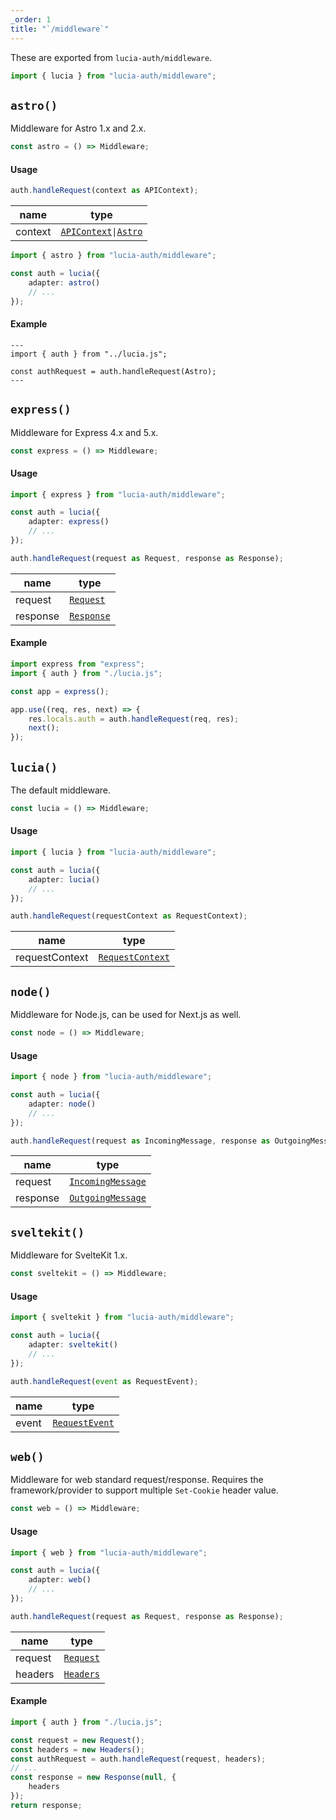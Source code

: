 ```yaml
---
_order: 1
title: "`/middleware`"
---
```


These are exported from `lucia-auth/middleware`.

```ts
import { lucia } from "lucia-auth/middleware";
```

## `astro()`

Middleware for Astro 1.x and 2.x.

```ts
const astro = () => Middleware;
```

#### Usage

```ts
auth.handleRequest(context as APIContext);
```

| name    | type                                                                                                                                                                  |
| ------- | --------------------------------------------------------------------------------------------------------------------------------------------------------------------- |
| context | [`APIContext`](https://docs.astro.build/en/reference/api-reference/#endpoint-context)`\|`[`Astro`](https://docs.astro.build/en/reference/api-reference/#astro-global) |

```ts
import { astro } from "lucia-auth/middleware";

const auth = lucia({
	adapter: astro()
	// ...
});
```

#### Example

```astro
---
import { auth } from "../lucia.js";

const authRequest = auth.handleRequest(Astro);
---
```

## `express()`

Middleware for Express 4.x and 5.x.

```ts
const express = () => Middleware;
```

#### Usage

```ts
import { express } from "lucia-auth/middleware";

const auth = lucia({
	adapter: express()
	// ...
});
```

```ts
auth.handleRequest(request as Request, response as Response);
```

| name     | type                                                   |
| -------- | ------------------------------------------------------ |
| request  | [`Request`](https://expressjs.com/en/4x/api.html#req)  |
| response | [`Response`](https://expressjs.com/en/4x/api.html#res) |

#### Example

```ts
import express from "express";
import { auth } from "./lucia.js";

const app = express();

app.use((req, res, next) => {
	res.locals.auth = auth.handleRequest(req, res);
	next();
});
```

## `lucia()`

The default middleware.

```ts
const lucia = () => Middleware;
```

#### Usage

```ts
import { lucia } from "lucia-auth/middleware";

const auth = lucia({
	adapter: lucia()
	// ...
});
```

```ts
auth.handleRequest(requestContext as RequestContext);
```

| name           | type                                                           |
| -------------- | -------------------------------------------------------------- |
| requestContext | [`RequestContext`](/reference/lucia-auth/types#requestcontext) |

## `node()`

Middleware for Node.js, can be used for Next.js as well.

```ts
const node = () => Middleware;
```

#### Usage

```ts
import { node } from "lucia-auth/middleware";

const auth = lucia({
	adapter: node()
	// ...
});
```

```ts
auth.handleRequest(request as IncomingMessage, response as OutgoingMessage);
```

| name     | type                                                                            |
| -------- | ------------------------------------------------------------------------------- |
| request  | [`IncomingMessage`](https://nodejs.org/api/http.html#class-httpincomingmessage) |
| response | [`OutgoingMessage`](https://nodejs.org/api/http.html#class-httpoutgoingmessage) |

## `sveltekit()`

Middleware for SvelteKit 1.x.

```ts
const sveltekit = () => Middleware;
```

#### Usage

```ts
import { sveltekit } from "lucia-auth/middleware";

const auth = lucia({
	adapter: sveltekit()
	// ...
});
```

```ts
auth.handleRequest(event as RequestEvent);
```

| name  | type                                                                          |
| ----- | ----------------------------------------------------------------------------- |
| event | [`RequestEvent`](https://kit.svelte.dev/docs/types#public-types-requestevent) |

## `web()`

Middleware for web standard request/response. Requires the framework/provider to support multiple `Set-Cookie` header value.

```ts
const web = () => Middleware;
```

#### Usage

```ts
import { web } from "lucia-auth/middleware";

const auth = lucia({
	adapter: web()
	// ...
});
```

```ts
auth.handleRequest(request as Request, response as Response);
```

| name    | type          |
| ------- | ------------- |
| request | [`Request`]() |
| headers | [`Headers`]() |

#### Example

```ts
import { auth } from "./lucia.js";

const request = new Request();
const headers = new Headers();
const authRequest = auth.handleRequest(request, headers);
// ...
const response = new Response(null, {
	headers
});
return response;
```
